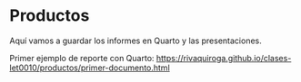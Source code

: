 # Productos

Aquí vamos a guardar los informes en Quarto y las presentaciones.

Primer ejemplo de reporte con Quarto: https://rivaquiroga.github.io/clases-let0010/productos/primer-documento.html
